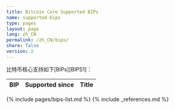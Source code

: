 ```yaml
---
title: Bitcoin Core Supported BIPs
name: supported-bips
type: pages
layout: page
lang: zh_CN
permalink: /zh_CN/bips/
share: false
version: 2
---
```

比特币核心支持如下[BIPs][BIPS1]：

| BIP |Supported since| Title |
|-----|---------------|-------|
{% include pages/bips-list.md %}
{% include _references.md %}